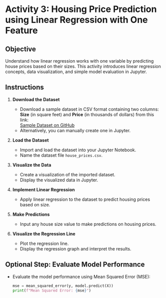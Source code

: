 # Activity 3: Housing Price Prediction using Linear Regression with One Feature

## Objective
Understand how linear regression works with one variable by predicting house prices based on their sizes. This activity introduces linear regression concepts, data visualization, and simple model evaluation in Jupyter.

## Instructions

1. **Download the Dataset**
   - Download a sample dataset in CSV format containing two columns: **Size** (in square feet) and **Price** (in thousands of dollars) from this link:  
     [Sample Dataset on GitHub](https://github.com/mlouwisa/ml-stash/tree/3ebf0b20b92ddd07c649a047645226fc4895fbef/datasets)  
   - Alternatively, you can manually create one in Jupyter.

2. **Load the Dataset**
   - Import and load the dataset into your Jupyter Notebook.
   - Name the dataset file `house_prices.csv`.

3. **Visualize the Data**
   - Create a visualization of the imported dataset.
   - Display the visualized data in Jupyter.

4. **Implement Linear Regression**
   - Apply linear regression to the dataset to predict housing prices based on size.

5. **Make Predictions**
   - Input any house size value to make predictions on housing prices.

6. **Visualize the Regression Line**
   - Plot the regression line.
   - Display the regression graph and interpret the results.

## Optional Step: Evaluate Model Performance
- Evaluate the model performance using Mean Squared Error (MSE):
  ```python
  mse = mean_squared_error(y, model.predict(X))
  print(f"Mean Squared Error: {mse}")
